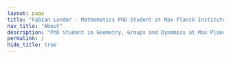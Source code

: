 ```yaml
---
layout: page
title: "Fabian Lander - Mathematics PhD Student at Max Planck Institute"
nav_title: "About"
description: "PhD Student in Geometry, Groups and Dynamics at Max Planck Institute for Mathematics. Research by Fabian Lander (GitHub: FabianLander) on straight line flows on half-dilation surfaces."
permalink: /
hide_title: true
---
```


<div class="about-container">
  <!-- Profile Section -->
  <div class="profile-section">
    <div class="profile-layout">
      <div class="profile-info">
        <h1 class="profile-name">Fabian Lander</h1>
        <p class="profile-title">PhD Student at Max Planck Institute for Mathematics in the Sciences in Leipzig, Germany</p>
        
        <div class="social-links">
          <a href="https://github.com/FabianLander" class="social-button github" aria-label="GitHub profile of Fabian Lander">
            <i class="fab fa-github"></i>
          </a>
          <a href="https://linkedin.com/in/fabian-lander-b88286339" class="social-button linkedin" aria-label="LinkedIn profile of Fabian Lander">
            <i class="fab fa-linkedin"></i>
          </a>
          <a href="mailto:fabian.lander[you know what goes here]mis[dot]mpg[dot]de" class="social-button email" aria-label="Email Fabian Lander">
            <i class="fas fa-envelope"></i>
          </a>
        </div>
      </div>
      <div class="profile-image">
        <picture>
          <source srcset="assets/images/IMG_2886.webp" type="image/webp">
          <img 
            src="assets/images/IMG_2886.jpg" 
            alt="There should be an image of myself..." 
            width="200" 
            height="200"
            loading="eager" 
            decoding="async"
          />
        </picture>
      </div>
    </div>
  </div>

  <!-- Tabs Navigation -->
  <div class="tabs">
    <button class="tab-button" data-tab="about">About</button>
    <button class="tab-button" data-tab="projects">Projects</button>
  </div>

  <!-- Tab Content -->
  <div id="about" class="tab-content">
    <div class="content-card">
      <section class="content-section">
        <h2>About Me</h2>
        <p>Hello! I'm a PhD student in the Geometry, Groups and Dynamics division at the Max Planck Institute for Mathematics in the Sciences in Leipzig, Germany. I work under the supervision of James Farre as part of Anna Wienhard's research group.</p>
        
        <p>My research focuses on affine measured foliations and dilation structures. Here's a picture I would draw on a blackboard if someone would ask me what I work on:</p>
        
        <div class="blackboard-image">
          <picture>
            <source srcset="assets/images/IMG_6828.webp" type="image/webp">
            <img 
              src="assets/images/IMG_6828.jpg" 
              alt="Blackboard drawing of half-dilation surface" 
              class="research-diagram"
              width="600"
              height="450"
              loading="lazy"
              decoding="async"
            />
          </picture>
        </div>
        
        <p>Before starting my PhD in 2024, I completed my bachelor's (2017-2021) and master's (2021-2023) degrees in mathematics at Heidelberg University. My master's thesis on "Vertical Foliations of Triangulable Dilation Tori" was supervised by JProf. Dr. James Farre, while my bachelor's thesis on "Polygonal Symplectic Billiards" was supervised by Prof. Dr. Peter Albers.</p>
        
        <p>During my studies, I worked as a research assistant at Heidelberg University on visualization tools for flat surfaces and developing a symplectic billiard dynamics simulator. I also gained teaching experience as a teaching assistant for Analysis 1-3 courses.</p>
      </section>

      <section class="content-section">
        <h2>Publications and Preprints</h2>
        <p><strong>Immersive Visualization of Flat Surfaces Using Ray Marching</strong>, with Diaaeldin Taha, <em>Proceedings of Bridges 2025: Mathematics and the Arts</em>, pages 191-198 (2025). <a href="http://archive.bridgesmathart.org/2025/bridges2025-191.html" target="_blank">Link</a></p>
        <p><strong>Symplectic billiards for pairs of polygons</strong>, with Peter Albers and Jannik M. Westermann, arXiv:2402.12244 (2024). 37 pages. Submitted.</p>
      </section>
    </div>
  </div>

  <div id="projects" class="tab-content">
    <div class="content-card">
    --Currently under construction--
      <!-- <section class="content-section">
        <h2>Work in Progress</h2>
        <p>I'm currently working on several 3D modeling projects using Blender to visualize complex mathematical structures:</p>
        <ul class="compact-list">
          <li>Creating parametric models of half-dilation surfaces to better understand their geometric properties</li>
          <li>Developing interactive visualizations of foliations that demonstrate dynamical behavior</li>
          <li>Designing 3D printable models that make abstract mathematical concepts tangible for research and education</li>
        </ul>
        <p>These projects combine computational techniques with geometric intuition to create both digital and physical representations of mathematical objects.</p>
      </section> -->
      <!-- <section class="content-section">
        <h2>Software & Visualization</h2>
        <p>I develop software tools to explore and visualize mathematical concepts:</p>
        <ul class="compact-list">
          <li><strong>Symplectic Billiards Simulator</strong> (C++/OpenGL) - High-performance research tool for dynamical systems analysis. <a href="https://github.com/SiegfriedFabian/Billiards" target="_blank">GitHub</a></li>
          <li><strong>Raymarching Engine</strong> (JavaScript/WebGL) - Interactive visualization of locally flat surfaces. <a href="https://github.com/hegl-lab/Independent-SS22-Raymarching-Flat-Surfaces" target="_blank">GitHub</a></li>
          <li>I also create 3D printed models of mathematical concepts to help visualize complex geometrical structures.</li>
        </ul>
      </section> -->



<!-- Optimized Font Awesome loading -->
<link rel="preload" href="https://cdnjs.cloudflare.com/ajax/libs/font-awesome/5.15.4/css/fontawesome.min.css" as="style">
<link rel="preload" href="https://cdnjs.cloudflare.com/ajax/libs/font-awesome/5.15.4/css/brands.min.css" as="style">
<link rel="preload" href="https://cdnjs.cloudflare.com/ajax/libs/font-awesome/5.15.4/css/solid.min.css" as="style">

<link rel="stylesheet" href="https://cdnjs.cloudflare.com/ajax/libs/font-awesome/5.15.4/css/fontawesome.min.css">
<link rel="stylesheet" href="https://cdnjs.cloudflare.com/ajax/libs/font-awesome/5.15.4/css/brands.min.css">
<link rel="stylesheet" href="https://cdnjs.cloudflare.com/ajax/libs/font-awesome/5.15.4/css/solid.min.css">

<style>
:root {
  --accent-color: #A3A69A;
  --text-primary: #313131;
  --text-secondary: #666;
  --background-primary: #f8f9fa;
  --background-secondary: #f0f0f0;
}

@keyframes fadeIn {
  will-change: opacity, transform;
  from {
    opacity: 0;
    transform: translateY(20px);
  }
  to {
    opacity: 1;
    transform: translateY(0);
  }
}

.about-container {
    max-width: 800px;
    margin: 0 auto;
    padding: 2rem 1rem;
    opacity: 0;
    animation: fadeIn 0.8s ease-out forwards;
    contain: content;
}

.profile-section {
    margin-bottom: 3rem;
    opacity: 0;
    animation: fadeIn 0.8s ease-out forwards;
    animation-delay: 0.2s;
    contain: layout style;
}

.profile-layout {
    display: flex;
    align-items: center;
    gap: 2rem;
    max-width: 800px;
    margin: 0 auto;
}

.profile-info {
    text-align: left;
    flex: 1;
}

.profile-image {
    aspect-ratio: 1;
    width: 200px;
    margin: 0 auto 1rem;
    border-radius: 12px;
    overflow: hidden;
    border: 3px solid var(--accent-color);
    contain: layout paint;
}

.profile-image img {
    width: 100%;
    height: 100%;
    object-fit: cover;
    display: block;
}

.profile-name {
    font-size: 2rem;
    margin: 0.5rem 0;
    color: var(--text-primary);
}

.profile-title {
    color: var(--text-secondary);
    margin-bottom: 1rem;
}

.social-links {
    display: flex;
    gap: 1rem;
    margin: 1rem 0;
}

.social-button {
    width: 40px;
    height: 40px;
    border-radius: 50%;
    display: flex;
    align-items: center;
    justify-content: center;
    background: var(--background-secondary);
    color: var(--text-primary);
    transition: transform 0.3s ease;
    will-change: transform;
}

.blackboard-image {
    max-width: 600px;
    margin: 2rem auto;
    border-radius: 8px;
    overflow: hidden;
    content-visibility: auto;
    contain: layout paint;
}

.research-diagram {
    width: 100%;
    height: auto;
    display: block;
    max-width: 600px;
    margin: 0 auto;
}

.social-button:hover {
    background: var(--accent-color);
    color: white;
    transform: translateY(-2px);
}

.tabs {
    display: flex;
    gap: 1rem;
    margin-bottom: 2rem;
    border-bottom: 2px solid #eee;
    opacity: 0;
    animation: fadeIn 0.8s ease-out forwards;
    animation-delay: 0.4s;
}

.tab-button {
    padding: 0.75rem 1.5rem;
    border: none;
    background: none;
    color: var(--text-secondary);
    cursor: pointer;
    font-size: 1rem;
    position: relative;
    transition: color 0.3s ease;
}

.tab-button.active {
    color: var(--accent-color);
}

.tab-button.active::after {
    content: '';
    position: absolute;
    bottom: -2px;
    left: 0;
    width: 100%;
    height: 2px;
    background: var(--accent-color);
}

.tab-content {
    display: none;
}

.tab-content.active {
    display: block;
}

.content-card {
    background: white;
    padding: 2rem;
    border-radius: 8px;
    box-shadow: 0 2px 4px rgba(0,0,0,0.1);
    opacity: 0;
    animation: fadeIn 0.8s ease-out forwards;
    animation-delay: 0.6s;
}

.content-section {
    margin-bottom: 2.5rem;
}

.content-section:last-child {
    margin-bottom: 0;
}

.content-section h2 {
    color: var(--accent-color);
    margin-bottom: 1rem;
    padding-bottom: 0.5rem;
    border-bottom: 1px solid #eee;
}

.compact-list {
    padding-left: 1.5rem;
    margin: 0.5rem 0 1rem;
}

.compact-list li {
    margin-bottom: 0.75rem;
}

.compact-list li:last-child {
    margin-bottom: 0;
}

@media (max-width: 900px) {
    .profile-layout {
        flex-direction: column;
        align-items: center;
        text-align: center;
        gap: 2rem;
    }

    .profile-image {
        width: 200px;
        height: 200px;
    }

    .profile-info {
        text-align: center;
    }

    .social-links {
        justify-content: center;
    }

    .profile-name {
        font-size: 2rem;
    }
}
</style>

<script>
document.addEventListener('DOMContentLoaded', function() {
  const tabButtons = document.querySelectorAll('.tab-button');
  const tabContents = document.querySelectorAll('.tab-content');
  
  const initialTab = window.location.hash.slice(1) || 'about';
  setActiveTab(initialTab);
  
  tabButtons.forEach(button => {
    button.addEventListener('click', function() {
      const tabName = this.getAttribute('data-tab');
      setActiveTab(tabName);
      history.pushState(null, null, `#${tabName}`);
    });
  });
  
  window.addEventListener('popstate', function() {
    const tabName = window.location.hash.slice(1) || 'about';
    setActiveTab(tabName);
  });
  
  function setActiveTab(tabName) {
    tabButtons.forEach(btn => btn.classList.remove('active'));
    tabContents.forEach(content => content.classList.remove('active'));
    
    const selectedButton = document.querySelector(`.tab-button[data-tab="${tabName}"]`);
    const selectedContent = document.getElementById(tabName);
    
    if (selectedButton && selectedContent) {
      selectedButton.classList.add('active');
      selectedContent.classList.add('active');
    }
  }
});
</script>
